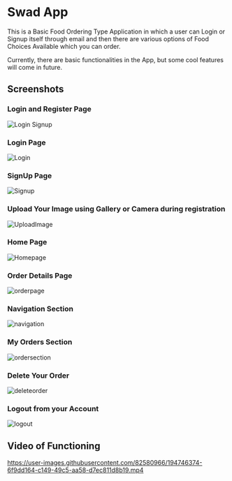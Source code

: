 # Swad App

This is a Basic Food Ordering Type Application in which a user can Login or Signup itself through email and then there are various options of Food Choices Available which you can order.

Currently, there are basic functionalities in the App, but some cool features will come in future.

## Screenshots

### Login and Register Page

![Login Signup](https://user-images.githubusercontent.com/82580966/194724618-833e0495-8138-42ea-ba16-9a27cf9708f8.png)

### Login Page
![Login](https://user-images.githubusercontent.com/82580966/194724645-86d64028-3b17-467a-96b5-564709a2144f.png)

### SignUp Page
![Signup](https://user-images.githubusercontent.com/82580966/194724659-b591a807-963b-4ee9-a8fe-938acd303202.png)

### Upload Your Image using Gallery or Camera during registration
![UploadImage](https://user-images.githubusercontent.com/82580966/194724677-de698019-96c2-4e2a-a516-b0d48924f759.png)

### Home Page 
![Homepage](https://user-images.githubusercontent.com/82580966/194724686-0f97ffc8-5a64-4483-9b42-b053144f2e8b.png)

### Order Details Page
![orderpage](https://user-images.githubusercontent.com/82580966/194724706-118b3675-554a-494f-a5a3-624af401b27c.png)

### Navigation Section
![navigation](https://user-images.githubusercontent.com/82580966/194724722-55741035-d7f8-4550-9114-e55f85743d55.png)

### My Orders Section
![ordersection](https://user-images.githubusercontent.com/82580966/194724731-369b4811-7b41-4c37-8a8f-e0fc589e4417.png)


### Delete Your Order
![deleteorder](https://user-images.githubusercontent.com/82580966/194724746-3a5009e7-5640-4e73-a890-ff99a4f1559a.png)

### Logout from your Account
![logout](https://user-images.githubusercontent.com/82580966/194724777-de29cbb5-2f14-4a5a-880f-a82539e1bb4f.png)

## Video of Functioning
https://user-images.githubusercontent.com/82580966/194746374-6f9dd164-c149-49c5-aa58-d7ec811d8b19.mp4





